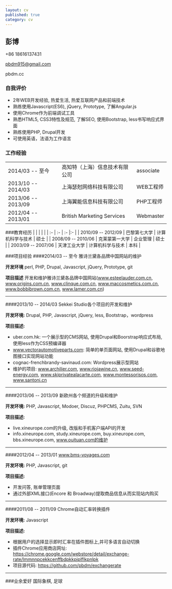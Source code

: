 ```yaml
---
layout: cv
published: true
category: cv
---
```

## 彭博
+86 18616137431

pbdm915@gmail.com

pbdm.cc

### 自我评价
* 2年WEB开发经验, 热爱生活, 热爱互联网产品和前端技术
* 熟练使用Javascript(ES6), jQuery, Prototype, 了解Angular.js
* 使用Chrome作为前端调试工具
* 熟悉HTML5, CSS3特性及规范, 了解SEO, 使用Bootstrap, less书写响应式界面
* 熟练使用PHP, Drupal开发
* 可使用英语，法语为工作语言

### 工作经验
|                    |                                |           |
| :-                 | :-                             | :-        |
| 2014/03 -- 至今    | 高知特（上海）信息技术有限公司 | associate |
| 2013/10 -- 2014/03 | 上海瑟尅网络科技有限公司       | WEB工程师 |
| 2013/06 -- 2013/09 | 上海翼能信息科技有限公司       | PHP工程师 |
| 2012/04 -- 2013/01 | British Marketing Services     | Webmaster |

###教育经历
|                    |                |                  |      |
| :-                 | :-             | :-               |:-    |
| 2010/09 -- 2012/09 | 巴黎第七大学   | 计算机科学与技术 | 硕士 |
| 2008/09 -- 2010/06 | 克莱蒙第一大学 | 企业管理         | 硕士 |
| 2003/09 -- 2007/06 | 天津工业大学   | 计算机科学与技术 | 本科 |

###项目经验
####2014/03 -- 至今  雅诗兰黛各品牌中国网站的维护

**开发环境**  perl, PHP, Drupal, Javascript, jQuery, Prototype, git

**项目描述**  开发和维护雅诗兰黛各品牌中国网站(www.esteelauder.com.cn, www.origins.com.cn, www.clinque.com.cn, www.maccosmetics.com.cn, www.bobbibrown.com.cn, www.lamer.com.cn)

---
####2013/10 -- 2014/03  Sekkei Studio各个项目的开发和维护

**开发环境:**  Drupal, PHP, Javascript, jQuery, less, Bootstrap，wordpress

**项目描述:** 

* uber.com.hk: 一个展示型的CMS网站, 使用Drupal和Boorstrap响应式布局, 使用less作为CSS预编译器
* www.vectorautomotiveparts.com: 简单的单页面网站, 使用Drupal和谷歌地图接口实现网站功能
* cognac-frenchbrandy-savinaud.com: Wordpress展示型网站
* 维护的项目: www.archilier.com, www.riojawine.cn, www.seed-energy.com, www.skiprivatealacarte.com, www.montessorisos.com, www.santoni.cn

---
####2013/06 -- 2013/09  新欧州各个频道的升级和维护

**开发环境:**  PHP, Javascript, Modoer, Discuz, PHPCMS, Zuitu, SVN

**项目描述:**

* live.xineurope.com的升级, 改版和手机客户端API的开发
* info.xineurope.com, study.xineurope.com, buy.xineurope.com, bbs.xineurope.com, www.ouituan.com的维护

---
####2012/04 -- 2013/01  www.bms-voyages.com

**开发环境:**  PHP, Javascript, git

**项目描述:**  

* 开发问答, 账单管理页面
* 通过外部XML接口(Encore 和 Broadway)提取商品信息从而实现站内购买

---
####2011/08 -- 2011/09  Chrome自动汇率转换插件

**开发环境:** Javascript

**项目描述:** 

* 根据用户的选择显示即时汇率在插件图标上,并可多语言自动切换
* 插件Chrome应用商店网址: https://chrome.google.com/webstore/detail/exchange-rate/lmmnnpcekkcenffbdpkkpiplflkpnlpk 
* 项目源代码: https://github.com/pbdm/exchangerate

---
###业余爱好
国际象棋, 足球